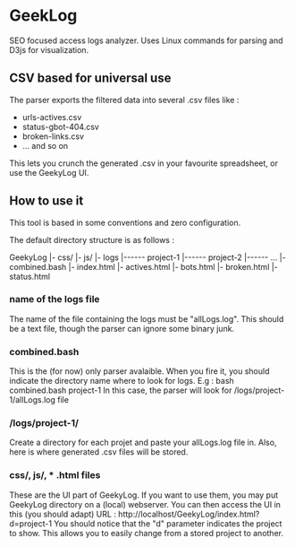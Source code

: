 # GeekLog
SEO focused access logs analyzer. Uses Linux commands for parsing and D3js for visualization.

## CSV based for universal use
The parser exports the filtered data into several .csv files like :

* urls-actives.csv
* status-gbot-404.csv
* broken-links.csv
* ... and so on

This lets you crunch the generated .csv in your favourite spreadsheet, or use the GeekyLog UI.

## How to use it
This tool is based in some conventions and zero configuration. 

The default directory structure is as follows :

GeekyLog
|- css/
|- js/
|- logs
|------ project-1
|------ project-2
|------ ...
|- combined.bash
|- index.html
|- actives.html
|- bots.html
|- broken.html
|- status.html


### name of the logs file
The name of the file containing the logs must be "allLogs.log". This should be a text file, though the parser can ignore some binary junk.

### combined.bash
This is the (for now) only parser avalaible. When you fire it, you should indicate the directory name where to look for logs. E.g :
bash combined.bash project-1
In this case, the parser will look for /logs/project-1/allLogs.log file

### /logs/project-1/
Create a directory for each projet and paste your allLogs.log file in. 
Also, here is where generated .csv files will be stored.

### css/, js/, * .html files
These are the UI part of GeekyLog. If you want to use them, you may put GeekyLog directory on a (local) webserver.
You can then access the UI in this (you should adapt) URL :
http://localhost/GeekyLog/index.html?d=project-1
You should notice that the "d" parameter indicates the project to show. This allows you to easily change from a stored project to another.
